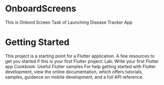 # OnboardScreens
This is Onbord Screen Task of Launching Disease Tracker App
# Getting Started
This project is a starting point for a Flutter application.
A few resources to get you started if this is your first Flutter project:
Lab: Write your first Flutter app
Cookbook: Useful Flutter samples
For help getting started with Flutter development, view the online documentation, which offers tutorials, samples, guidance on mobile development, and a full API reference.
